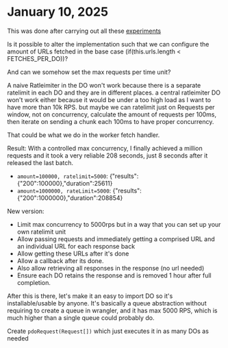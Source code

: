 # January 10, 2025

This was done after carrying out all these [experiments](https://github.com/janwilmake/nested-fetch-experiments)

Is it possible to alter the implementation such that we can configure the amount of URLs fetched in the base case (if(this.urls.length < FETCHES_PER_DO))?

And can we somehow set the max requests per time unit?

A naive Ratleimiter in the DO won't work because there is a separate ratelimit in each DO and they are in different places. a central ratleimiter DO won't work either because it would be under a too high load as I want to have more than 10k RPS. but maybe we can ratelimit just on Requests per window, not on concurrency, calculate the amount of requests per 100ms, then iterate on sending a chunk each 100ms to have proper concurrency.

That could be what we do in the worker fetch handler.

Result: With a controlled max concurrency, I finally achieved a million requests and it took a very reliable 208 seconds, just 8 seconds after it released the last batch.

- `amount=100000, ratelimit=5000`: {"results":{"200":100000},"duration":25611}
- `amount=1000000, rateLimit=5000`: {"results":{"200":1000000},"duration":208854}

New version:

- Limit max concurrency to 5000rps but in a way that you can set up your own ratelimit unit
- Allow passing requests and immediately getting a comprised URL and an individual URL for each response back
- Allow getting these URLs after it's done
- Allow a callback after its done.
- Also allow retrieving all responses in the response (no url needed)
- Ensure each DO retains the response and is removed 1 hour after full completion.

After this is there, let's make it an easy to import DO so it's installable/usable by anyone. It's basically a queue abstraction without requiring to create a queue in wrangler, and it has max 5000 RPS, which is much higher than a single queue could probably do.

Create `pdoRequest(Request[])` which just executes it in as many DOs as needed
